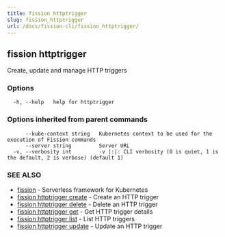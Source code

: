 ```yaml
---
title: fission httptrigger
slug: fission_httptrigger
url: /docs/fission-cli/fission_httptrigger/
---
```

## fission httptrigger

Create, update and manage HTTP triggers

### Options

```
  -h, --help   help for httptrigger
```

### Options inherited from parent commands

```
      --kube-context string   Kubernetes context to be used for the execution of Fission commands
      --server string         Server URL
  -v, --verbosity int         -v |:|: CLI verbosity (0 is quiet, 1 is the default, 2 is verbose) (default 1)
```

### SEE ALSO

* [fission](/docs/fission-cli/fission/)	 - Serverless framework for Kubernetes
* [fission httptrigger create](/docs/fission-cli/fission_httptrigger_create/)	 - Create an HTTP trigger
* [fission httptrigger delete](/docs/fission-cli/fission_httptrigger_delete/)	 - Delete an HTTP trigger
* [fission httptrigger get](/docs/fission-cli/fission_httptrigger_get/)	 - Get HTTP trigger details
* [fission httptrigger list](/docs/fission-cli/fission_httptrigger_list/)	 - List HTTP triggers
* [fission httptrigger update](/docs/fission-cli/fission_httptrigger_update/)	 - Update an HTTP trigger

